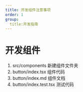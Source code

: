 ```yaml
---
title: 开发组件注意事项
order: 1
group:
  title:开发指南
---
```


# 开发组件

1. src/components 新建组件文件夹
2. button/index.tsx 组件代码
3. button/index.md 组件文档
4. button/index.test.tsx 测试代码

